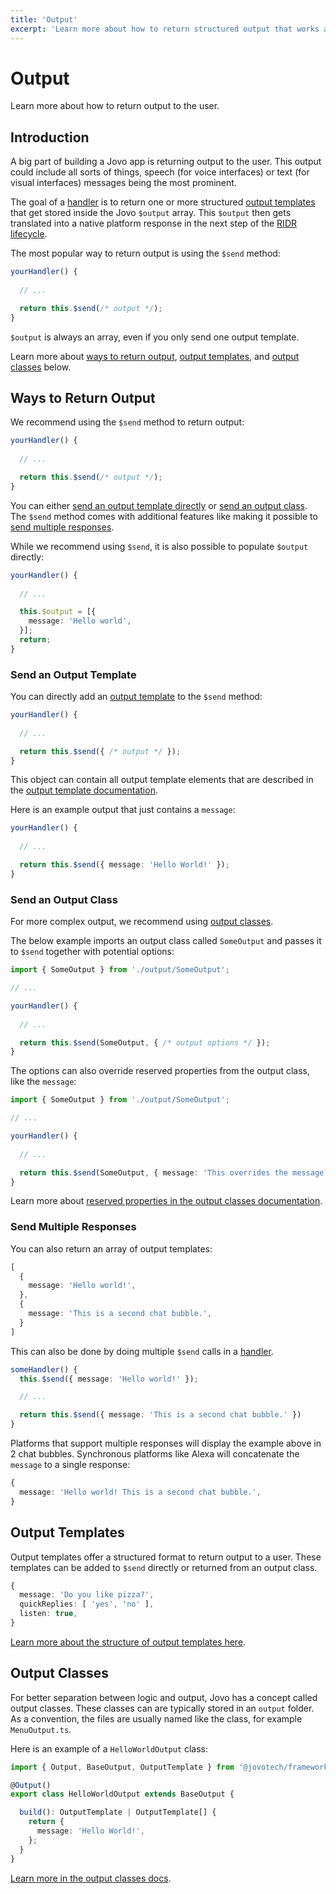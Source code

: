 ```yaml
---
title: 'Output'
excerpt: 'Learn more about how to return structured output that works across platforms like Alexa, Google Assistant, Facebook Messenger, the web, and more.'
---
```

# Output

Learn more about how to return output to the user.

## Introduction

A big part of building a Jovo app is returning output to the user. This output could include all sorts of things, speech (for voice interfaces) or text (for visual interfaces) messages being the most prominent.

The goal of a [handler](./handlers.md) is to return one or more structured [output templates](#output-templates) that get stored inside the Jovo `$output` array. This `$output` then gets translated into a native platform response in the next step of the [RIDR lifecycle](./ridr-lifecycle.md).

The most popular way to return output is using the `$send` method:

```typescript
yourHandler() {
  
  // ...

  return this.$send(/* output */);
}
```

`$output` is always an array, even if you only send one output template.

Learn more about [ways to return output](#ways-to-return-output), [output templates](#output-templates), and [output classes](#output-classes) below.

## Ways to Return Output

We recommend using the `$send` method to return output:

```typescript
yourHandler() {
  
  // ...

  return this.$send(/* output */);
}
```

You can either [send an output template directly](#send-an-output-template) or [send an output class](#send-an-output-class). The `$send` method comes with additional features like making it possible to [send multiple responses](#send-multiple-responses).

While we recommend using `$send`, it is also possible to populate `$output` directly:

```typescript
yourHandler() {
  
  // ...

  this.$output = [{
    message: 'Hello world',
  }];
  return;
}
```

### Send an Output Template

You can directly add an [output template](#output-templates) to the `$send` method:

```typescript
yourHandler() {
  
  // ...

  return this.$send({ /* output */ });
}
```
This object can contain all output template elements that are described in the [output template documentation](https://v4.jovo.tech/docs/output-templates).

Here is an example output that just contains a `message`:

```typescript
yourHandler() {
  
  // ...

  return this.$send({ message: 'Hello World!' });
}
```

### Send an Output Class

For more complex output, we recommend using [output classes](#output-classes).

The below example imports an output class called `SomeOutput` and passes it to `$send` together with potential options:

```typescript
import { SomeOutput } from './output/SomeOutput';

// ...

yourHandler() {
  
  // ...

  return this.$send(SomeOutput, { /* output options */ });
}
```

The options can also override reserved properties from the output class, like the `message`:

```typescript
import { SomeOutput } from './output/SomeOutput';

// ...

yourHandler() {
  
  // ...

  return this.$send(SomeOutput, { message: 'This overrides the message from SomeOutput' });
}
```

Learn more about [reserved properties in the output classes documentation](./output-classes.md#reserved-properties).

### Send Multiple Responses

You can also return an array of output templates:

```typescript
[
  {
    message: 'Hello world!',
  },
  {
    message: 'This is a second chat bubble.',
  }
]
```

This can also be done by doing multiple `$send` calls in a [handler](./handlers.md).

```typescript
someHandler() {
  this.$send({ message: 'Hello world!' });

  // ...

  return this.$send({ message: 'This is a second chat bubble.' })
}
```

Platforms that support multiple responses will display the example above in 2 chat bubbles. Synchronous platforms like Alexa will concatenate the `message` to a single response:

```typescript
{
  message: 'Hello world! This is a second chat bubble.',
}
```


## Output Templates

Output templates offer a structured format to return output to a user. These templates can be added to `$send` directly or returned from an output class.

```typescript
{
  message: 'Do you like pizza?',
  quickReplies: [ 'yes', 'no' ],
  listen: true,
}
```

[Learn more about the structure of output templates here](https://v4.jovo.tech/docs/output-templates).

## Output Classes

For better separation between logic and output, Jovo has a concept called output classes. These classes can are typically stored in an `output` folder. As a convention, the files are usually named like the class, for example `MenuOutput.ts`.

Here is an example of a `HelloWorldOutput` class:

```typescript
import { Output, BaseOutput, OutputTemplate } from '@jovotech/framework';

@Output()
export class HelloWorldOutput extends BaseOutput {

  build(): OutputTemplate | OutputTemplate[] {
    return {
      message: 'Hello World!',
    };
  }
}
```

[Learn more in the output classes docs](./output-classes.md).


